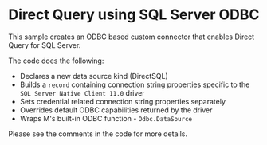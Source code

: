 # Direct Query using SQL Server ODBC

This sample creates an ODBC based custom connector that enables Direct Query for SQL Server.

The code does the following:

* Declares a new data source kind (DirectSQL)
* Builds a `record` containing connection string properties specific to the `SQL Server Native Client 11.0` driver
* Sets credential related connection string properties separately
* Overrides default ODBC capabilities returned by the driver
* Wraps M's built-in ODBC function - `Odbc.DataSource`

Please see the comments in the code for more details.
